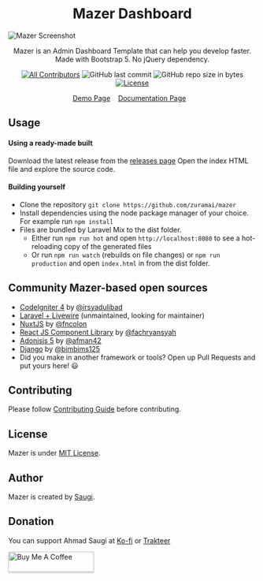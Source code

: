 <h1 align="center">Mazer Dashboard</h1>

![Mazer Screenshot](https://user-images.githubusercontent.com/45036724/167523601-9d20fb17-1989-488f-b619-cb53c0db8898.png)

<p align="center">Mazer is an Admin Dashboard Template that can help you develop faster. Made with Bootstrap 5. No jQuery dependency.</p>
<div align="center">

[![All Contributors](https://img.shields.io/github/contributors/zuramai/mazer)](https://github.com/zuramai/mazer/graphs/contributors)
![GitHub last commit](https://img.shields.io/github/last-commit/zuramai/mazer.svg)
![GitHub repo size in bytes](https://img.shields.io/github/repo-size/badges/shields.svg)
[![License](https://img.shields.io/github/license/zuramai/mazer.svg)](LICENSE)

</div>

<p align="center">
	<a href="http://zuramai.github.io/mazer/demo">Demo Page</a>&nbsp;&nbsp;&nbsp;
	<a href="http://zuramai.github.io/mazer/docs">Documentation Page</a>&nbsp;&nbsp;&nbsp;
</p>

## Usage
#### Using a ready-made built
Download the latest release from the [releases page](https://github.com/zuramai/mazer/releases "releases page")
Open the index HTML file and explore the source code.
#### Building yourself
- Clone the repository `git clone https://github.com/zuramai/mazer`
- Install dependencies using the node package manager of your choice. For example run `npm install` 
- Files are bundled by Laravel Mix to the dist folder.
    - Either run `npm run hot` and open `http://localhost:8080` to see a hot-reloading copy of the generated files
    - Or run `npm run watch`  (rebuilds on file changes) or `npm run production` and open `index.html` in from the dist folder.

## Community Mazer-based open sources

- [CodeIgniter 4](https://github.com/irsyadulibad/mazer-codeigniter) by [@irsyadulibad](https://github.com/irsyadulibad)
- [Laravel + Livewire](https://github.com/zuramai/laravel-mazer) (unmaintained, looking for maintainer)
- [NuxtJS](https://github.com/fauzan121002/mazer-nuxt) by [@fncolon](https://github.com/fncolon)
- [React JS Component Library](https://github.com/fachryansyah/react-mazer-ui) by [@fachryansyah](https://github.com/fachryansyah/)
- [Adonisjs 5](https://github.com/afman42/mazer-adonisjs) by [@afman42](https://github.com/afman42/)
- [Django](https://github.com/bimbims125/mazer-django) by [@bimbims125](https://github.com/bimbims125/)
- Did you make in another framework or tools? Open up Pull Requests and put yours here! 😃

## Contributing

Please follow [Contributing Guide](./CONTRIBUTING.md) before contributing.

## License

Mazer is under [MIT License](./LICENSE).

## Author

Mazer is created by <a href="https://saugi.me">Saugi</a>.

## Donation

You can support Ahmad Saugi at [Ko-fi](https://ko-fi.com/saugi) or [Trakteer](https://trakteer.id/saugi)

<a href="https://buymeacoffee.com/saugi" target="_blank"><img src="https://www.buymeacoffee.com/assets/img/custom_images/orange_img.png" alt="Buy Me A Coffee" style="height: 41px !important;width: 174px !important;box-shadow: 0px 3px 2px 0px rgba(190, 190, 190, 0.5) !important;-webkit-box-shadow: 0px 3px 2px 0px rgba(190, 190, 190, 0.5) !important;" ></a>
